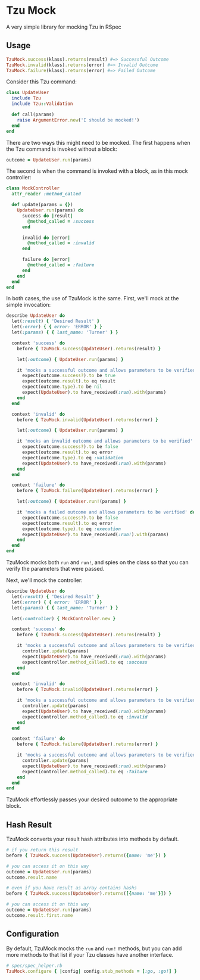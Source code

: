 # Tzu Mock

A very simple library for mocking Tzu in RSpec

## Usage

```ruby
TzuMock.success(klass).returns(result) #=> Successful Outcome
TzuMock.invalid(klass).returns(error) #=> Invalid Outcome
TzuMock.failure(klass).returns(error) #=> Failed Outcome
```

Consider this Tzu command:

```ruby
class UpdateUser
  include Tzu
  include Tzu::Validation

  def call(params)
    raise ArgumentError.new('I should be mocked!')
  end
end
```

There are two ways this might need to be mocked. The first happens when the Tzu command is invoked without a block:
```ruby
outcome = UpdateUser.run(params)
```

The second is when the command is invoked with a block, as in this mock controller:
```ruby
class MockController
  attr_reader :method_called

  def update(params = {})
    UpdateUser.run(params) do
      success do |result|
        @method_called = :success
      end

      invalid do |error|
        @method_called = :invalid
      end

      failure do |error|
        @method_called = :failure
      end
    end
  end
end
```

In both cases, the use of TzuMock is the same. First, we'll mock at the simple invocation:
```ruby
describe UpdateUser do
  let(:result) { 'Desired Result' }
  let(:error) { { error: 'ERROR' } }
  let(:params) { { last_name: 'Turner' } }

  context 'success' do
    before { TzuMock.success(UpdateUser).returns(result) }

    let(:outcome) { UpdateUser.run(params) }

    it 'mocks a successful outcome and allows parameters to be verified' do
      expect(outcome.success?).to be true
      expect(outcome.result).to eq result
      expect(outcome.type).to be nil
      expect(UpdateUser).to have_received(:run).with(params)
    end
  end

  context 'invalid' do
    before { TzuMock.invalid(UpdateUser).returns(error) }

    let(:outcome) { UpdateUser.run(params) }

    it 'mocks an invalid outcome and allows parameters to be verified' do
      expect(outcome.success?).to be false
      expect(outcome.result).to eq error
      expect(outcome.type).to eq :validation
      expect(UpdateUser).to have_received(:run).with(params)
    end
  end

  context 'failure' do
    before { TzuMock.failure(UpdateUser).returns(error) }

    let(:outcome) { UpdateUser.run!(params) }

    it 'mocks a failed outcome and allows parameters to be verified' do
      expect(outcome.success?).to be false
      expect(outcome.result).to eq error
      expect(outcome.type).to eq :execution
      expect(UpdateUser).to have_received(:run!).with(params)
    end
  end
end
```

TzuMock mocks both `run` and `run!`, and spies on the class so that you can verify the parameters that were passed.

Next, we'll mock the controller:
```ruby
describe UpdateUser do
  let(:result) { 'Desired Result' }
  let(:error) { { error: 'ERROR' } }
  let(:params) { { last_name: 'Turner' } }

  let(:controller) { MockController.new }

  context 'success' do
    before { TzuMock.success(UpdateUser).returns(result) }

    it 'mocks a successful outcome and allows parameters to be verified' do
      controller.update(params)
      expect(UpdateUser).to have_received(:run).with(params)
      expect(controller.method_called).to eq :success
    end
  end

  context 'invalid' do
    before { TzuMock.invalid(UpdateUser).returns(error) }

    it 'mocks a successful outcome and allows parameters to be verified' do
      controller.update(params)
      expect(UpdateUser).to have_received(:run).with(params)
      expect(controller.method_called).to eq :invalid
    end
  end

  context 'failure' do
    before { TzuMock.failure(UpdateUser).returns(error) }

    it 'mocks a successful outcome and allows parameters to be verified' do
      controller.update(params)
      expect(UpdateUser).to have_received(:run).with(params)
      expect(controller.method_called).to eq :failure
    end
  end
end
```

TzuMock effortlessly passes your desired outcome to the appropriate block.

## Hash Result

TzuMock converts your result hash attributes into methods by default.

```ruby
# if you return this result
before { TzuMock.success(UpdateUser).returns({name: 'me'}) }

# you can access it on this way
outcome = UpdateUser.run(params)
outcome.result.name

# even if you have result as array contains hashs
before { TzuMock.success(UpdateUser).returns([{name: 'me'}]) }

# you can access it on this way
outcome = UpdateUser.run(params)
outcome.result.first.name

```

## Configuration

By default, TzuMock mocks the `run` and `run!` methods,
but you can add more methods to that list if your Tzu classes have another interface.

```ruby
# spec/spec_helper.rb
TzuMock.configure { |config| config.stub_methods = [:go, :go!] }
```
